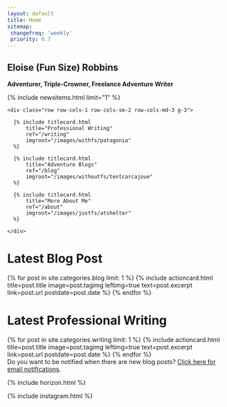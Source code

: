 ```yaml
---
layout: default
title: Home
sitemap:
 changefreq: 'weekly'
 priority: 0.7
---
```


<section class="py-5 text-center jumbotron container-fluid" id="jumbotron">
  <div class="row py-lg-5">
    <div class="col-md-4 col-2"></div>
    <div class="col-md-6 col-8 textcontainer">
      <h1 class="fw-light"><b>Eloise (Fun Size) Robbins</b></h1>
      <p class="fw-light"><b>Adventurer, Triple-Crowner, Freelance Adventure Writer</b></p>
    </div>
  </div>
</section>

<!-- Show last news item (if it's less than a week old) -->
{% include newsitems.html limit="1" %}

<div class="album py-2 bg-light">
  <div class="container-fluid">

    <div class="row row-cols-1 row-cols-sm-2 row-cols-md-3 g-3">

      {% include titlecard.html 
          title="Professional Writing" 
          ref="/writing"
          imgroot="/images/withfs/patagonia"
      %}
       
      {% include titlecard.html 
          title="Adventure Blogs" 
          ref="/blog"
          imgroot="/images/withoutfs/tentcarcajoue"
      %}
       
      {% include titlecard.html 
          title="More About Me" 
          ref="/about"
          imgroot="/images/justfs/atshelter"
      %}

    </div>
  </div>
</div>

<h1 class="text-center pt-4 fs-4 fst-italic">Latest Blog Post</h1>
{% for post in site.categories.blog limit: 1 %}
    {% include actioncard.html 
          title=post.title
          image=post.tagimg
          leftimg=true
          text=post.excerpt
          link=post.url
          postdate=post.date
    %}
{% endfor %}

<h1 class="text-center pt-4 fs-4 fst-italic">Latest Professional Writing</h1>
{% for post in site.categories.writing limit: 1 %}
    {% include actioncard.html 
          title=post.title
          image=post.tagimg
          leftimg=true
          text=post.excerpt
          link=post.url
          postdate=post.date
    %}
{% endfor %}
<div class="container-fluid infocard">
 
  <div class="text-center fst-italic">Do you want to be notified when there are new blog posts? <a href="https://feedburner.google.com/fb/a/mailverify?uri=FunSizeHikes&amp;loc=en_US" title="Subscribe">Click here for email notifications</a>.
  </div>
</div>
   
<!-- Add a small section on the adventures on our horizon -->
{% include horizon.html %}
 
<!-- Add our block of instagram pictures to this page -->  
{% include instagram.html %}

